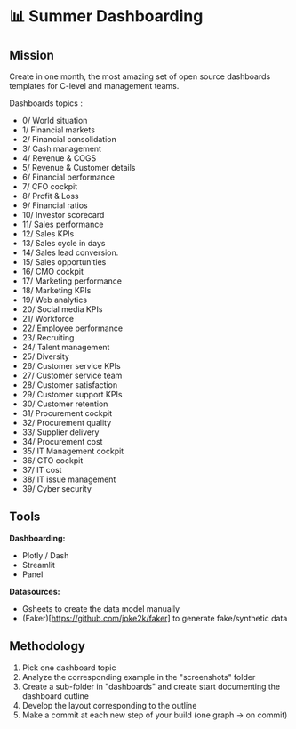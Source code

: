 # 📊 Summer Dashboarding 


## Mission

Create in one month, the most amazing set of open source dashboards templates for C-level and management teams.

Dashboards topics :

- 0/ World situation
- 1/ Financial markets
- 2/ Financial consolidation
- 3/ Cash management
- 4/ Revenue & COGS
- 5/ Revenue & Customer details
- 6/ Financial performance
- 7/ CFO cockpit
- 8/ Profit & Loss
- 9/ Financial ratios
- 10/ Investor scorecard
- 11/ Sales performance
- 12/ Sales KPIs
- 13/ Sales cycle in days
- 14/ Sales lead conversion.
- 15/ Sales opportunities
- 16/ CMO cockpit
- 17/ Marketing performance
- 18/ Marketing KPIs
- 19/ Web analytics
- 20/ Social media KPIs
- 21/ Workforce
- 22/ Employee performance
- 23/ Recruiting
- 24/ Talent management
- 25/ Diversity
- 26/ Customer service KPIs
- 27/ Customer service team
- 28/ Customer satisfaction
- 29/ Customer support KPIs
- 30/ Customer retention
- 31/ Procurement cockpit
- 32/ Procurement quality
- 33/ Supplier delivery
- 34/ Procurement cost
- 35/ IT Management cockpit
- 36/ CTO cockpit
- 37/ IT cost
- 38/ IT issue management
- 39/ Cyber security


## Tools

**Dashboarding:** 
- Plotly / Dash
- Streamlit
- Panel

**Datasources:**
- Gsheets to create the data model manually
- (Faker)[https://github.com/joke2k/faker] to generate fake/synthetic data


## Methodology

1. Pick one dashboard topic
1. Analyze the corresponding example in the "screenshots" folder
2. Create a sub-folder in "dashboards" and create start documenting the dashboard outline
3. Develop the layout corresponding to the outline
4. Make a commit at each new step of your build (one graph → on commit)





